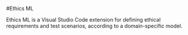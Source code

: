 #Ethics ML

Ethics ML is a Visual Studio Code extension for defining ethical requirements and test scenarios, according to a domain-specific model.
